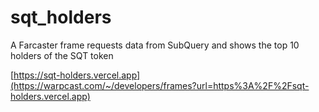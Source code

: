 # sqt_holders
А Farcaster frame requests data from SubQuery and shows the top 10 holders of the SQT token

[https://sqt-holders.vercel.app](https://warpcast.com/~/developers/frames?url=https%3A%2F%2Fsqt-holders.vercel.app)
